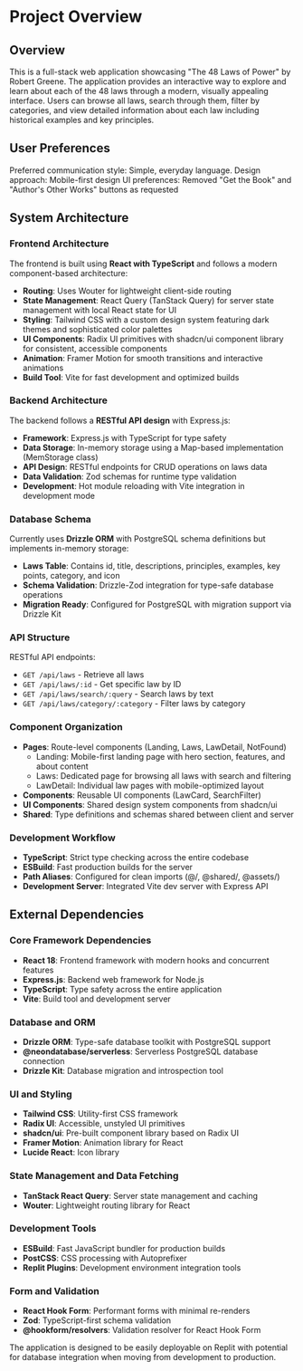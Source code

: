 # Project Overview

## Overview

This is a full-stack web application showcasing "The 48 Laws of Power" by Robert Greene. The application provides an interactive way to explore and learn about each of the 48 laws through a modern, visually appealing interface. Users can browse all laws, search through them, filter by categories, and view detailed information about each law including historical examples and key principles.

## User Preferences

Preferred communication style: Simple, everyday language.
Design approach: Mobile-first design
UI preferences: Removed "Get the Book" and "Author's Other Works" buttons as requested

## System Architecture

### Frontend Architecture

The frontend is built using **React with TypeScript** and follows a modern component-based architecture:

- **Routing**: Uses Wouter for lightweight client-side routing
- **State Management**: React Query (TanStack Query) for server state management with local React state for UI
- **Styling**: Tailwind CSS with a custom design system featuring dark themes and sophisticated color palettes
- **UI Components**: Radix UI primitives with shadcn/ui component library for consistent, accessible components
- **Animation**: Framer Motion for smooth transitions and interactive animations
- **Build Tool**: Vite for fast development and optimized builds

### Backend Architecture

The backend follows a **RESTful API design** with Express.js:

- **Framework**: Express.js with TypeScript for type safety
- **Data Storage**: In-memory storage using a Map-based implementation (MemStorage class)
- **API Design**: RESTful endpoints for CRUD operations on laws data
- **Data Validation**: Zod schemas for runtime type validation
- **Development**: Hot module reloading with Vite integration in development mode

### Database Schema

Currently uses **Drizzle ORM** with PostgreSQL schema definitions but implements in-memory storage:

- **Laws Table**: Contains id, title, descriptions, principles, examples, key points, category, and icon
- **Schema Validation**: Drizzle-Zod integration for type-safe database operations
- **Migration Ready**: Configured for PostgreSQL with migration support via Drizzle Kit

### API Structure

RESTful API endpoints:
- `GET /api/laws` - Retrieve all laws
- `GET /api/laws/:id` - Get specific law by ID
- `GET /api/laws/search/:query` - Search laws by text
- `GET /api/laws/category/:category` - Filter laws by category

### Component Organization

- **Pages**: Route-level components (Landing, Laws, LawDetail, NotFound)
  - Landing: Mobile-first landing page with hero section, features, and about content
  - Laws: Dedicated page for browsing all laws with search and filtering
  - LawDetail: Individual law pages with mobile-optimized layout
- **Components**: Reusable UI components (LawCard, SearchFilter)
- **UI Components**: Shared design system components from shadcn/ui
- **Shared**: Type definitions and schemas shared between client and server

### Development Workflow

- **TypeScript**: Strict type checking across the entire codebase
- **ESBuild**: Fast production builds for the server
- **Path Aliases**: Configured for clean imports (@/, @shared/, @assets/)
- **Development Server**: Integrated Vite dev server with Express API

## External Dependencies

### Core Framework Dependencies
- **React 18**: Frontend framework with modern hooks and concurrent features
- **Express.js**: Backend web framework for Node.js
- **TypeScript**: Type safety across the entire application
- **Vite**: Build tool and development server

### Database and ORM
- **Drizzle ORM**: Type-safe database toolkit with PostgreSQL support
- **@neondatabase/serverless**: Serverless PostgreSQL database connection
- **Drizzle Kit**: Database migration and introspection tool

### UI and Styling
- **Tailwind CSS**: Utility-first CSS framework
- **Radix UI**: Accessible, unstyled UI primitives
- **shadcn/ui**: Pre-built component library based on Radix UI
- **Framer Motion**: Animation library for React
- **Lucide React**: Icon library

### State Management and Data Fetching
- **TanStack React Query**: Server state management and caching
- **Wouter**: Lightweight routing library for React

### Development Tools
- **ESBuild**: Fast JavaScript bundler for production builds
- **PostCSS**: CSS processing with Autoprefixer
- **Replit Plugins**: Development environment integration tools

### Form and Validation
- **React Hook Form**: Performant forms with minimal re-renders
- **Zod**: TypeScript-first schema validation
- **@hookform/resolvers**: Validation resolver for React Hook Form

The application is designed to be easily deployable on Replit with potential for database integration when moving from development to production.
